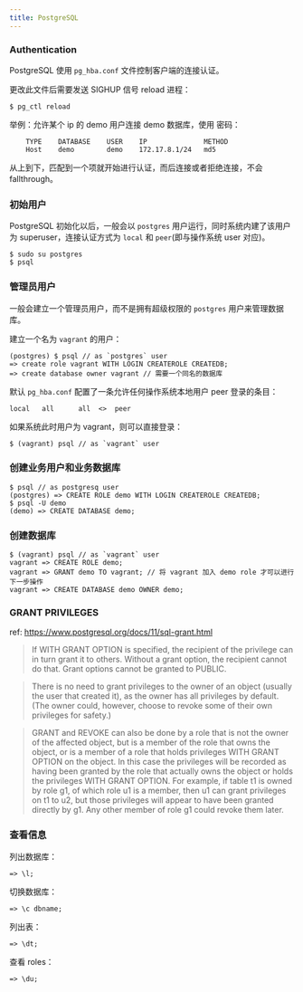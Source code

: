 ```yaml
---
title: PostgreSQL
---
```


### Authentication

PostgreSQL 使用 `pg_hba.conf` 文件控制客户端的连接认证。

更改此文件后需要发送 SIGHUP 信号 reload 进程：

    $ pg_ctl reload

举例：允许某个 ip 的 demo 用户连接 demo 数据库，使用 密码：

        TYPE    DATABASE    USER    IP              METHOD
        Host    demo        demo    172.17.8.1/24   md5

从上到下，匹配到一个项就开始进行认证，而后连接或者拒绝连接，不会 fallthrough。

### 初始用户

PostgreSQL 初始化以后，一般会以 `postgres` 用户运行，同时系统内建了该用户为 superuser，连接认证方式为 `local` 和 `peer`(即与操作系统 user 对应)。

    $ sudo su postgres
    $ psql

### 管理员用户

一般会建立一个管理员用户，而不是拥有超级权限的 `postgres` 用户来管理数据库。

建立一个名为 `vagrant` 的用户：

    (postgres) $ psql // as `postgres` user
    => create role vagrant WITH LOGIN CREATEROLE CREATEDB;
    => create database owner vagrant // 需要一个同名的数据库

默认 `pg_hba.conf` 配置了一条允许任何操作系统本地用户 peer 登录的条目：

    local   all      all  <>  peer

如果系统此时用户为 vagrant，则可以直接登录：

    $ (vagrant) psql // as `vagrant` user

### 创建业务用户和业务数据库

    $ psql // as postgresq user
    (postgres) => CREATE ROLE demo WITH LOGIN CREATEROLE CREATEDB;
    $ psql -U demo
    (demo) => CREATE DATABASE demo;

### 创建数据库

    $ (vagrant) psql // as `vagrant` user
    vagrant => CREATE ROLE demo;
    vagrant => GRANT demo TO vagrant; // 将 vagrant 加入 demo role 才可以进行下一步操作
    vagrant => CREATE DATABASE demo OWNER demo;

### GRANT PRIVILEGES

ref: https://www.postgresql.org/docs/11/sql-grant.html

> If WITH GRANT OPTION is specified, the recipient of the privilege can in turn grant it to others. Without a grant option, the recipient cannot do that. Grant options cannot be granted to PUBLIC.

> There is no need to grant privileges to the owner of an object (usually the user that created it), as the owner has all privileges by default. (The owner could, however, choose to revoke some of their own privileges for safety.)

> GRANT and REVOKE can also be done by a role that is not the owner of the affected object, but is a member of the role that owns the object, or is a member of a role that holds privileges WITH GRANT OPTION on the object. In this case the privileges will be recorded as having been granted by the role that actually owns the object or holds the privileges WITH GRANT OPTION. For example, if table t1 is owned by role g1, of which role u1 is a member, then u1 can grant privileges on t1 to u2, but those privileges will appear to have been granted directly by g1. Any other member of role g1 could revoke them later.

### 查看信息

列出数据库：

    => \l;

切换数据库：

    => \c dbname;

列出表：

    => \dt;

查看 roles：

    => \du;
